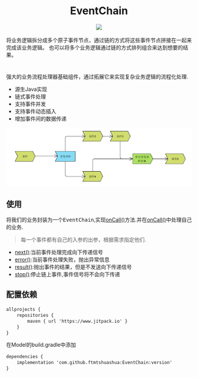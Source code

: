 

<h1 align="center">EventChain</h1>
<div align="center">

[![](https://jitpack.io/v/ftmtshuashua/EventChain.svg)](https://jitpack.io/#ftmtshuashua/EventChain)

</div>

将业务逻辑拆分成多个原子事件节点，通过链的方式将这些事件节点拼接在一起来完成该业务逻辑。
也可以将多个业务逻辑通过链的方式排列组合来达到想要的结果。


#
强大的业务流程处理器基础组件，通过拓展它来实现复杂业务逻辑的流程化处理.
- 源生Java实现
- 链式事件处理
- 支持事件并发
- 支持事件动态插入
- 增加事件间的数据传递


![EventChain](https://github.com/ftmtshuashua/EventChain/blob/master/resouce/flow.png)


## 使用
将我们的业务封装为一个<kbd>EventChain</kbd>,实现[onCall()]()方法.并在[onCall()]()中处理自己的业务.
>每一个事件都有自己的入参的出参，根据需求指定他们.

- [next()]():当前事件处理完成向下传递信号
- [error()]():当前事件处理失败，抛出异常信息
- [result()]():抛出事件的结果，但是不发送向下传递信号
- [stop()]():停止链上事件,事件信号将不会向下传递



## 配置依赖


```
allprojects {
    repositories {
        maven { url 'https://www.jitpack.io' }
    }
}
```
在Model的build.gradle中添加
```
dependencies {
    implementation 'com.github.ftmtshuashua:EventChain:version'
}
```
